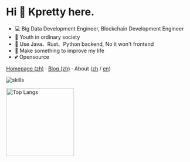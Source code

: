 # Hi 👋 Kpretty here.

- 💻 Big Data Development Engineer, Blockchain Development Engineer
- 🙋 Youth in ordinary society
- 📝 Use Java、Rust、Python backend, No it won't frontend
- 🌟 Make something to improve my life
- 💕 Opensource

[Homepage (zh)](https://kpretty.tech) · [Blog (zh)](https://kpretty.tech) · About ([zh](https://kpretty.tech/s/about) / [en](https://kpretty.tech/s/about))

![skills](https://skillicons.dev/icons?i=bash,gcp,gradle,docker,idea,solidity,jenkins,git,github,html,maven,linux,md,mongodb,mysql,nginx,ps,postgres,linkedin,kubernetes,py,raspberrypi,java,redis,regex,prometheus,stackoverflow,rust,go,vscode,matlab,scala,graphql)

<img src="https://github-readme-stats-one-bice.vercel.app/api/top-langs/?username=kpretty&layout=compact&langs_count=8&theme=calm&role=OWNER,ORGANIZATION_MEMBER,COLLABORATOR" alt="Top Langs" height="185px" />
